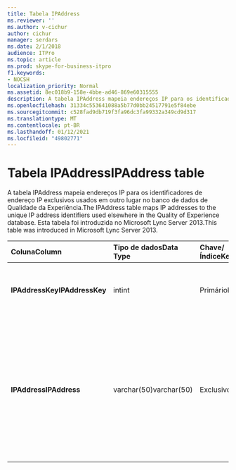 ```yaml
---
title: Tabela IPAddress
ms.reviewer: ''
ms.author: v-cichur
author: cichur
manager: serdars
ms.date: 2/1/2018
audience: ITPro
ms.topic: article
ms.prod: skype-for-business-itpro
f1.keywords:
- NOCSH
localization_priority: Normal
ms.assetid: 8ec018b9-158e-4bbe-ad46-869e60315555
description: A tabela IPAddress mapeia endereços IP para os identificadores de endereço IP exclusivos usados em outro lugar no banco de dados de Qualidade da Experiência. Esta tabela foi introduzida no Microsoft Lync Server 2013.
ms.openlocfilehash: 31334c553641088a5b77d0bb24517791e5f84ebe
ms.sourcegitcommit: c528fad9db719f3fa96dc3fa99332a349cd9d317
ms.translationtype: MT
ms.contentlocale: pt-BR
ms.lasthandoff: 01/12/2021
ms.locfileid: "49802771"
---
```

# <a name="ipaddress-table"></a><span data-ttu-id="00528-104">Tabela IPAddress</span><span class="sxs-lookup"><span data-stu-id="00528-104">IPAddress table</span></span>
 
<span data-ttu-id="00528-105">A tabela IPAddress mapeia endereços IP para os identificadores de endereço IP exclusivos usados em outro lugar no banco de dados de Qualidade da Experiência.</span><span class="sxs-lookup"><span data-stu-id="00528-105">The IPAddress table maps IP addresses to the unique IP address identifiers used elsewhere in the Quality of Experience database.</span></span> <span data-ttu-id="00528-106">Esta tabela foi introduzida no Microsoft Lync Server 2013.</span><span class="sxs-lookup"><span data-stu-id="00528-106">This table was introduced in Microsoft Lync Server 2013.</span></span>
  
|<span data-ttu-id="00528-107">**Coluna**</span><span class="sxs-lookup"><span data-stu-id="00528-107">**Column**</span></span>|<span data-ttu-id="00528-108">**Tipo de dados**</span><span class="sxs-lookup"><span data-stu-id="00528-108">**Data Type**</span></span>|<span data-ttu-id="00528-109">**Chave/Índice**</span><span class="sxs-lookup"><span data-stu-id="00528-109">**Key/Index**</span></span>|<span data-ttu-id="00528-110">**Detalhes**</span><span class="sxs-lookup"><span data-stu-id="00528-110">**Details**</span></span>|
|:-----|:-----|:-----|:-----|
|<span data-ttu-id="00528-111">**IPAddressKey**</span><span class="sxs-lookup"><span data-stu-id="00528-111">**IPAddressKey**</span></span> <br/> |<span data-ttu-id="00528-112">int</span><span class="sxs-lookup"><span data-stu-id="00528-112">int</span></span>  <br/> |<span data-ttu-id="00528-113">Primário</span><span class="sxs-lookup"><span data-stu-id="00528-113">Primary</span></span>  <br/> |<span data-ttu-id="00528-114">Identificador exclusivo do endereço IP especificado.</span><span class="sxs-lookup"><span data-stu-id="00528-114">Unique identifier for the specified IP address.</span></span>  <br/> |
|<span data-ttu-id="00528-115">**IPAddress**</span><span class="sxs-lookup"><span data-stu-id="00528-115">**IPAddress**</span></span> <br/> |<span data-ttu-id="00528-116">varchar(50)</span><span class="sxs-lookup"><span data-stu-id="00528-116">varchar(50)</span></span>  <br/> |<span data-ttu-id="00528-117">Exclusivo</span><span class="sxs-lookup"><span data-stu-id="00528-117">Unique</span></span>  <br/> |<span data-ttu-id="00528-118">Endereço IP exclusivo (por exemplo, 189.168.1.1) mapeada para IpAddressKey.</span><span class="sxs-lookup"><span data-stu-id="00528-118">Unique IP address (for example, 189.168.1.1) that maps to the IpAddressKey.</span></span> <span data-ttu-id="00528-119">Pode ser um endereço IPv4 ou IPv6.</span><span class="sxs-lookup"><span data-stu-id="00528-119">This may be either an IPv4 or an IPv6 address.</span></span>  <br/> |
   

